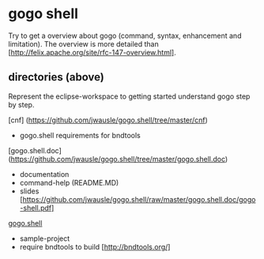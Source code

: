 # gogo shell

Try to get a overview about gogo (command, syntax, enhancement and limitation). 
The overview is more detailed than [http://felix.apache.org/site/rfc-147-overview.html]. 

## directories (above)

Represent the eclipse-workspace to getting started understand gogo step by step.

[cnf] (https://github.com/jwausle/gogo.shell/tree/master/cnf)

- gogo.shell requirements for bndtools

[gogo.shell.doc] (https://github.com/jwausle/gogo.shell/tree/master/gogo.shell.doc)

- documentation 
- command-help (README.MD)
- slides [https://github.com/jwausle/gogo.shell/raw/master/gogo.shell.doc/gogo-shell.pdf]

[gogo.shell](https://github.com/jwausle/gogo.shell/tree/master/gogo.shell)

- sample-project 
- require bndtools to build [http://bndtools.org/]


